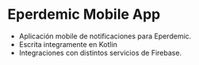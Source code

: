 # Eperdemic Mobile App

- Aplicación mobile de notificaciones para Eperdemic.
- Escrita integramente en Kotlin
- Integraciones con distintos servicios de Firebase.
